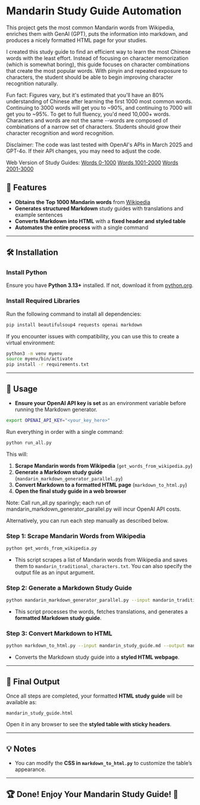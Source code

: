 # Mandarin Study Guide Automation

This project gets the most common Mandarin words from Wikipedia, enriches them with GenAI (GPT), puts the information into markdown, and produces a nicely formatted HTML page for your studies.

I created this study guide to find an efficient way to learn the most Chinese words with the least effort. Instead of focusing on character memorization (which is somewhat boring), this guide focuses on character combinations that create the most popular words. With pinyin and repeated exposure to characters, the student should be able to begin improving character recognition naturally.

Fun fact: Figures vary, but it's estimated that you'll have an 80% understanding of Chinese after learning the first 1000 most common words. Continuing to 3000 words will get you to ~90%, and continuing to 7000 will get you to ~95%. To get to full fluency, you'd need 10,000+ words. Characters and words are not the same --words are composed of combinations of a narrow set of characters. Students should grow their character recognition and word recognition.

Disclaimer: The code was last tested with OpenAI's APIs in March 2025 and GPT-4o. If their API changes, you may need to adjust the code.

Web Version of Study Guides: 
[Words 0-1000](https://nickaustinlee.github.io/learn_top_1000_mandarin_words/ready_made_study_guides/mandarin_study_guide_0_1000.html)
[Words 1001-2000](https://nickaustinlee.github.io/learn_top_1000_mandarin_words/ready_made_study_guides/mandarin_study_guide_1001_2000.html)
[Words 2001-3000](https://nickaustinlee.github.io/learn_top_1000_mandarin_words/ready_made_study_guides/mandarin_study_guide_2001_3000.html)

## 🚀 Features
- **Obtains the Top 1000 Mandarin words** from [Wikipedia](https://en.wiktionary.org/wiki/Appendix:Mandarin_Frequency_lists/1-1000)
- **Generates structured Markdown** study guides with translations and example sentences
- **Converts Markdown into HTML** with a **fixed header and styled table**
- **Automates the entire process** with a single command

---

## 🛠️ Installation

### **Install Python**
Ensure you have **Python 3.13+** installed. If not, download it from [python.org](https://www.python.org/downloads/).

### **Install Required Libraries**
Run the following command to install all dependencies:

```bash
pip install beautifulsoup4 requests openai markdown
```

If you encounter issues with compatibility, you can use this to create a virtual environment:

```bash
python3 -m venv myenv
source myenv/bin/activate
pip install -r requirements.txt
```

---

## 📌 Usage

- **Ensure your OpenAI API key is set** as an environment variable before running the Markdown generator.

```bash
export OPENAI_API_KEY="<your_key_here>"
```

Run everything in order with a single command:

```bash
python run_all.py
```

This will:
1. **Scrape Mandarin words from Wikipedia** (`get_words_from_wikipedia.py`)
2. **Generate a Markdown study guide** (`mandarin_markdown_generator_parallel.py`)
3. **Convert Markdown to a formatted HTML page** (`markdown_to_html.py`)
4. **Open the final study guide in a web browser**

Note: Call run_all.py sparingly; each run of mandarin_markdown_generator_parallel.py will incur OpenAI API costs.

Alternatively, you can run each step manually as described below.

### **Step 1: Scrape Mandarin Words from Wikipedia**
```bash
python get_words_from_wikipedia.py
```
- This script scrapes a list of Mandarin words from Wikipedia and saves them to `mandarin_traditional_characters.txt`. You can also specify the output file as an input argument. 

### **Step 2: Generate a Markdown Study Guide**
```bash
python mandarin_markdown_generator_parallel.py --input mandarin_traditional_characters.txt --output mandarin_study_guide.md
```
- This script processes the words, fetches translations, and generates a **formatted Markdown study guide**.

### **Step 3: Convert Markdown to HTML**
```bash
python markdown_to_html.py --input mandarin_study_guide.md --output mandarin_study_guide.html
```
- Converts the Markdown study guide into a **styled HTML webpage**.

---

## 🎯 Final Output
Once all steps are completed, your formatted **HTML study guide** will be available as:
```
mandarin_study_guide.html
```
Open it in any browser to see the **styled table with sticky headers**.

---

## 💡 Notes

- You can modify the **CSS in `markdown_to_html.py`** to customize the table’s appearance.

---

## 🏆 Done! Enjoy Your Mandarin Study Guide! 🎉


